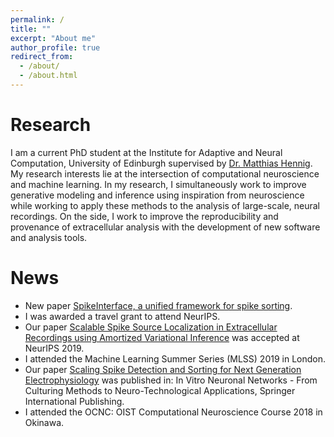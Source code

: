 ```yaml
---
permalink: /
title: ""
excerpt: "About me"
author_profile: true
redirect_from:
  - /about/
  - /about.html
---
```


Research
======
I am a current PhD student at the Institute for Adaptive and Neural Computation, University of Edinburgh supervised by
[Dr. Matthias Hennig](http://homepages.inf.ed.ac.uk/mhennig/). My research interests lie at the intersection of computational neuroscience and machine learning. In my research, I simultaneously work to improve generative modeling and inference using inspiration from neuroscience while working to apply these methods to the analysis of large-scale, neural recordings. On the side, I work to improve the reproducibility and provenance of extracellular analysis with the development of new software and analysis tools.


News
======
* New paper [SpikeInterface, a unified framework for spike sorting](https://www.biorxiv.org/content/10.1101/796599v1).
* I was awarded a travel grant to attend NeurIPS.
* Our paper [Scalable Spike Source Localization in Extracellular Recordings using Amortized Variational Inference](https://papers.nips.cc/paper/8720-scalable-spike-source-localization-in-extracellular-recordings-using-amortized-variational-inference) was accepted at NeurIPS 2019.
* I attended the Machine Learning Summer Series (MLSS) 2019 in London.
* Our paper [Scaling Spike Detection and Sorting for Next Generation Electrophysiology](https://arxiv.org/abs/1809.01051) was published in: In Vitro Neuronal Networks - From Culturing Methods to Neuro-Technological Applications, Springer International Publishing.
* I attended the OCNC: OIST Computational Neuroscience Course 2018 in Okinawa.
